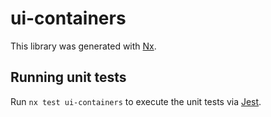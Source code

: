 # ui-containers

This library was generated with [Nx](https://nx.dev).

## Running unit tests

Run `nx test ui-containers` to execute the unit tests via [Jest](https://jestjs.io).
